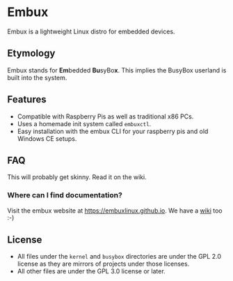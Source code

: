 # Embux

Embux is a lightweight Linux distro for embedded devices.

## Etymology

Embux stands for **Em**bedded **Bu**syBo**x**. This implies the BusyBox userland is built into the system.

## Features

* Compatible with Raspberry Pis as well as traditional x86 PCs.
* Uses a homemade init system called `embuxctl`.
* Easy installation with the embux CLI for your raspberry pis and old Windows CE setups.

## FAQ

This will probably get skinny. Read it on the wiki.

### Where can I find documentation?

Visit the embux website at https://embuxlinux.github.io. We have a [wiki](https://github.com/TylerMS887/embux/wiki) too
:-)

## License

* All files under the `kernel` and `busybox` directories are under the GPL 2.0 license as they are mirrors
  of projects under those licenses.
* All other files are under the GPL 3.0 license or later.
